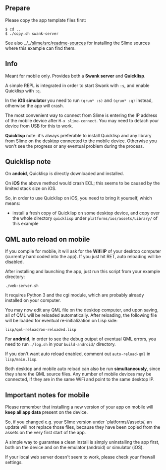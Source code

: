 
Prepare
-------

Please copy the app template files first:
```
$ cd ..
$ ./copy.sh swank-server
```

See also [../../slime/src/readme-sources](../../slime/src/readme-sources.md) for
installing the Slime sources where this example can find them.



Info
----

Meant for mobile only. Provides both a **Swank server** and **Quicklisp**.

A simple REPL is integrated in order to start Swank with `:s`, and enable
Quicklisp with `:q`.

In the **iOS simulator** you need to run `(qrun* :s)` and `(qrun* :q)` instead,
otherwise the app will crash.

The most convenient way to connect from Slime is entering the IP address of the
mobile device after `M-x slime-connect`. You may need to detach your device
from USB for this to work.

**Quicklisp** note: it's always preferable to install Quicklisp and any library
from Slime on the desktop connected to the mobile device. Otherwise you won't
see the progress or any eventual problem during the process.



Quicklisp note
--------------

On **andoid**, Quicklisp is directly downloaded and installed.

On **iOS** the above method would crash ECL; this seems to be caused by the
limited stack size on iOS.

So, in order to use Quicklisp on iOS, you need to bring it yourself, which
means:

* install a fresh copy of Quicklisp on some desktop device, and copy over the
  whole directory `quicklisp` under `platforms/ios/assets/Library/` of this
  example



QML auto reload on mobile
-------------------------

If you compile for mobile, it will ask for the **Wifi IP** of your desktop
computer (currently hard coded into the app). If you just hit RET, auto
reloading will be disabled.

After installing and launching the app, just run this script from your example
directory:
```
./web-server.sh
```
It requires Python 3 and the cgi module, which are probably already installed
on your computer.

You may now edit any QML file on the desktop computer, and upon saving, all of
QML will be reloaded automatically. After reloading, the following file will be
loaded for eventual re-initialization on Lisp side:
```
lisp/qml-reload/on-reloaded.lisp
```
For **android**, in order to see the debug output of eventual QML errors, you
need to run `./log.sh` in your `build-android/` directory.

If you don't want auto reload enabled, comment out `auto-reload-qml` in
`lisp/main.lisp`.

Both desktop and mobile auto reload can also be run **simultaneously**, since
they share the QML source files. Any number of mobile devices may be connected,
if they are in the same WiFi and point to the same desktop IP.



Important notes for mobile
--------------------------

Please remember that installing a new version of your app on mobile will
**keep all app data** present on the device.

So, if you changed e.g. your Slime version under `platforms/<platform>/assets/,
an update will not replace those files, because they have been copied from the
assets on the very first start of the app.

A simple way to guarantee a clean install is simply uninstalling the app first,
both on the device and on the emulator (android) or simulator (iOS).

If your local web server doesn't seem to work, please check your firewall
settings.
